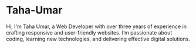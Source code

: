 # Taha-Umar
Hi, I'm Taha Umar, a Web Developer with over three years  of experience in crafting responsive and user-friendly websites.  I’m passionate about coding, learning new technologies,  and delivering effective digital solutions.
